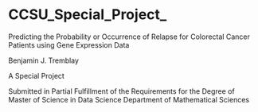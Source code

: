 # CCSU_Special_Project_
Predicting the Probability or Occurrence of Relapse for Colorectal Cancer Patients using Gene Expression Data

Benjamin J. Tremblay

A Special Project

Submitted in Partial Fulfillment of the
Requirements for the Degree of
Master of Science in Data Science
Department of Mathematical Sciences
